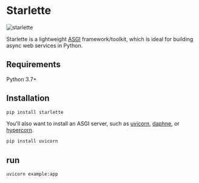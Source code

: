 # Starlette

![starlette](https://www.starlette.io/img/starlette.png)

<p>Starlette is a lightweight <a href="https://asgi.readthedocs.io/en/latest/">ASGI</a> framework/toolkit,
which is ideal for building async web services in Python.</p>

## Requirements

Python 3.7+

## Installation

```bash
pip install starlette
```

<p>You'll also want to install an ASGI server, such as <a href="http://www.uvicorn.org/">uvicorn</a>, <a href="https://github.com/django/daphne/">daphne</a>, or <a href="https://pgjones.gitlab.io/hypercorn/">hypercorn</a>.</p>

```bash
pip install uvicorn
```

## run
```bash
uvicorn example:app
```